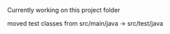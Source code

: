 Currently working on this project folder

moved test classes from src/main/java ->  src/test/java 


